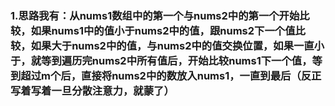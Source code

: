 ### 1.思路我有：从nums1数组中的第一个与nums2中的第一个开始比较，如果nums1中的值小于nums2中的值，跟nums2下一个值比较，如果大于nums2中的值，与nums2中的值交换位置，如果一直小于，就等到遍历完nums2中所有值后，开始比较nums1下一个值，等到超过m个后，直接将nums2中的数放入nums1，一直到最后（反正写着写着一旦分散注意力，就蒙了）